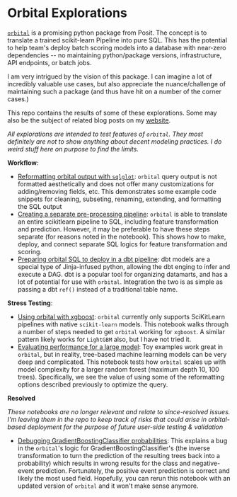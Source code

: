 # Orbital Explorations

[`orbital`](https://posit-dev.github.io/orbital/) is a promising python package from Posit. The concept is to translate a trained scikit-learn Pipeline into pure SQL. This has the potential to help team's deploy batch scoring models into a database with near-zero dependencies -- no maintaining python/package versions, infrastructure, API endpoints, or batch jobs. 

I am very intrigued by the vision of this package. I can imagine a lot of incredibly valuable use cases, but also appreciate the nuance/challenge of maintaining such a package (and thus have hit on a number of the corner cases.)

This repo contains the results of some of these explorations. Some may also be the subject of related blog posts on my [website](https:://emilyriederer.com).

*All explorations are intended to test features of `orbital`. They most definitely are not to show anything about decent modeling practices. I do weird stuff here on purpose to find the limits.*

**Workflow**:

- [Reformatting orbital output with `sqlglot`](orbital-fmt.ipynb): `orbital` query output is not formatted aesthetically and does not offer many customizations for adding/removing fields, etc. This demonstrates some example code snippets for cleaning, subseting, renaming, extending, and formatting the SQL output
- [Creating a separate pre-processing pipeline](orbital-pre.ipynb): `orbital` is able to translate an entire scikitlearn pipeline to SQL, including feature transformation and prediction. However, it may be preferable to have these steps separate (for reasons noted in the notebook). This shows how to make, deploy, and connect separate SQL logics for feature transformation and scoring. 
- [Preparing orbital SQL to deploy in a dbt pipeline](orbital-dbt.ipynb): dbt models are a special type of Jinja-infused python, allowing the dbt enging to infer and execute a DAG. dbt is a popular tool for organizing datamarts, and has a lot of potential for use with `orbital`. Integration the two is as simple as passing a dbt `ref()` instead of a traditional table name.

**Stress Testing**: 

- [Using orbital with xgboost](orbital-xgb.ipynb): `orbital` currently only supports SciKitLearn pipelines with native `scikit-learn` models. This notebook walks through a number of steps needed to get `orbital` working for `xgboost`. A similar pattern likely works for `LightGBM` also, but I have not tried it.
- [Evaluating performance for a large model](orbital-big.ipynb): Toy examples work great in `orbital`, but in reality, tree-based machine learning models can be very deep and complicated. This notebook tests how `orbital` scales up with model complexity for a larger random forest (maximum depth 10, 100 trees). Specifically, we see the value of using some of the reformatting options described previously to optimize the query.

**Resolved**

*These notebooks are no longer relevant and relate to since-resolved issues. I'm leaving them in the repo to keep track of risks that could arise in orbital-based deployment for the purpose of future user-side testing & validation*

- [Debugging GradientBoostingClassifier probabilities](orbital-bug.ipynb): This explains a bug in the `orbital`'s logic for GradientBoostingClassifier's (the inverse transformation to turn the prediction of the resulting trees back into a probability) which results in wrong results for the class and negative-event prediction. Fortunately, the positive event prediction is correct and likely the most used field. Hopefully, you can rerun this notebook with an updated version of `orbital` and it won't make sense anymore. 